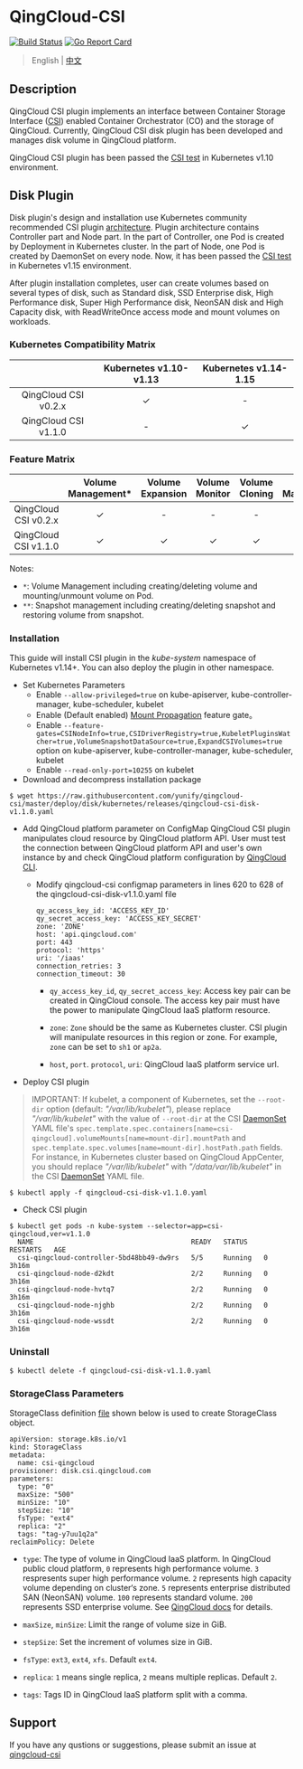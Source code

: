 # QingCloud-CSI

[![Build Status](https://travis-ci.org/yunify/qingcloud-csi.svg?branch=master)](https://travis-ci.org/yunify/qingcloud-csi)
[![Go Report Card](https://goreportcard.com/badge/github.com/yunify/qingcloud-csi)](https://goreportcard.com/report/github.com/yunify/qingcloud-csi)

> English | [中文](README_zh.md)

## Description
QingCloud CSI plugin implements an interface between Container Storage Interface ([CSI](https://github.com/container-storage-interface/)) enabled Container Orchestrator (CO) and the storage of QingCloud. Currently, QingCloud CSI disk plugin has been developed and manages disk volume in QingCloud platform.
 
 QingCloud CSI plugin has been passed the [CSI test](https://github.com/kubernetes-csi/csi-test) in Kubernetes v1.10 environment.

## Disk Plugin

Disk plugin's design and installation use Kubernetes community recommended CSI plugin [architecture](https://github.com/kubernetes/community/blob/master/contributors/design-proposals/storage/container-storage-interface.md#recommended-mechanism-for-deploying-csi-drivers-on-kubernetes). Plugin architecture contains Controller part and Node part. In the part of Controller, one Pod is created by Deployment in Kubernetes cluster. In the part of Node, one Pod is created by DaemonSet on every node. Now, it has been passed the [CSI test](https://github.com/kubernetes-csi/csi-test) in Kubernetes v1.15 environment.

After plugin installation completes, user can create volumes based on several types of disk, such as Standard disk, SSD Enterprise disk, High Performance disk, Super High Performance disk, NeonSAN disk and High Capacity disk, with ReadWriteOnce access mode and mount volumes on workloads.

### Kubernetes Compatibility Matrix

| |Kubernetes v1.10-v1.13|Kubernetes v1.14-1.15|
|:---:|:---:|:---:|
|QingCloud CSI v0.2.x|✓|-|
|QingCloud CSI v1.1.0|-|✓|

### Feature Matrix

| | Volume Management* | Volume Expansion | Volume Monitor | Volume Cloning| Snapshot Management**| Topology Awareness|
|:---:|:---:|:---:|:---:|:---:|:---:|:---:|
|QingCloud CSI v0.2.x |✓|-|-|-|-|-|
|QingCloud CSI v1.1.0 |✓|✓|✓|✓|✓|✓|

Notes:
- `*`: Volume Management including creating/deleting volume and mounting/unmount volume on Pod.
- `**`: Snapshot management including creating/deleting snapshot and restoring volume from snapshot.

### Installation
This guide will install CSI plugin in the *kube-system* namespace of Kubernetes v1.14+. You can also deploy the plugin in other namespace. 

- Set Kubernetes Parameters
  - Enable `--allow-privileged=true` on kube-apiserver, kube-controller-manager, kube-scheduler, kubelet
  - Enable (Default enabled) [Mount Propagation](https://kubernetes.io/docs/concepts/storage/volumes/#mount-propagation) feature gate。
  - Enable `--feature-gates=CSINodeInfo=true,CSIDriverRegistry=true,KubeletPluginsWatcher=true,VolumeSnapshotDataSource=true,ExpandCSIVolumes=true` option on kube-apiserver, kube-controller-manager, kube-scheduler, kubelet
  - Enable `--read-only-port=10255` on kubelet
- Download and decompress installation package 
```
$ wget https://raw.githubusercontent.com/yunify/qingcloud-csi/master/deploy/disk/kubernetes/releases/qingcloud-csi-disk-v1.1.0.yaml
```
- Add QingCloud platform parameter on ConfigMap
QingCloud CSI plugin manipulates cloud resource by QingCloud platform API. User must test the connection between QingCloud platform API and user's own instance by and check QingCloud platform configuration by [QingCloud CLI](https://docs.qingcloud.com/product/cli/).
  - Modify qingcloud-csi configmap parameters in lines 620 to 628 of the qingcloud-csi-disk-v1.1.0.yaml file
    ```
    qy_access_key_id: 'ACCESS_KEY_ID'
    qy_secret_access_key: 'ACCESS_KEY_SECRET'
    zone: 'ZONE'
    host: 'api.qingcloud.com'
    port: 443
    protocol: 'https'
    uri: '/iaas'
    connection_retries: 3
    connection_timeout: 30
    ```
    - `qy_access_key_id`, `qy_secret_access_key`: Access key pair can be created in QingCloud console. The access key pair must have the power to manipulate QingCloud IaaS platform resource.

    - `zone`: `Zone` should be the same as Kubernetes cluster. CSI plugin will manipulate resources in this region or zone. For example, `zone` can be set to `sh1` or `ap2a`.

    - `host`, `port`. `protocol`, `uri`: QingCloud IaaS platform service url.

- Deploy CSI plugin
> IMPORTANT: If kubelet, a component of Kubernetes, set the `--root-dir` option (default: *"/var/lib/kubelet"*), please replace *"/var/lib/kubelet"* with the value of `--root-dir` at the CSI [DaemonSet](deploy/disk/kubernetes/csi-node-ds.yaml) YAML file's `spec.template.spec.containers[name=csi-qingcloud].volumeMounts[name=mount-dir].mountPath` and `spec.template.spec.volumes[name=mount-dir].hostPath.path` fields. For instance, in Kubernetes cluster based on QingCloud AppCenter, you should replace *"/var/lib/kubelet"* with *"/data/var/lib/kubelet"* in the CSI [DaemonSet](deploy/disk/kubernetes/csi-node-ds.yaml) YAML file.

```
$ kubectl apply -f qingcloud-csi-disk-v1.1.0.yaml
```

- Check CSI plugin
```
$ kubectl get pods -n kube-system --selector=app=csi-qingcloud,ver=v1.1.0
  NAME                                       READY   STATUS    RESTARTS   AGE
  csi-qingcloud-controller-5bd48bb49-dw9rs   5/5     Running   0          3h16m
  csi-qingcloud-node-d2kdt                   2/2     Running   0          3h16m
  csi-qingcloud-node-hvtq7                   2/2     Running   0          3h16m
  csi-qingcloud-node-njghb                   2/2     Running   0          3h16m
  csi-qingcloud-node-wssdt                   2/2     Running   0          3h16m
```

### Uninstall
```
$ kubectl delete -f qingcloud-csi-disk-v1.1.0.yaml
```

### StorageClass Parameters

StorageClass definition [file](deploy/disk/example/sc.yaml) shown below is used to create StorageClass object.
```
apiVersion: storage.k8s.io/v1
kind: StorageClass
metadata:
  name: csi-qingcloud
provisioner: disk.csi.qingcloud.com
parameters:
  type: "0"
  maxSize: "500"
  minSize: "10"
  stepSize: "10"
  fsType: "ext4"
  replica: "2"
  tags: "tag-y7uu1q2a"
reclaimPolicy: Delete 
```

- `type`: The type of volume in QingCloud IaaS platform. In QingCloud public cloud platform, `0` represents high performance volume. `3` respresents super high performance volume. `2` represents high capacity volume depending on cluster‘s zone. `5` represents enterprise distributed SAN (NeonSAN) volume. `100` represents standard volume. `200` represents SSD enterprise volume. See [QingCloud docs](https://docs.qingcloud.com/product/api/action/volume/create_volumes.html) for details.

- `maxSize`, `minSize`: Limit the range of volume size in GiB.

- `stepSize`: Set the increment of volumes size in GiB.

- `fsType`: `ext3`, `ext4`, `xfs`. Default `ext4`.

- `replica`: `1` means single replica, `2` means multiple replicas. Default `2`.

- `tags`: Tags ID in QingCloud IaaS platform split with a comma.

## Support
If you have any qustions or suggestions, please submit an issue at [qingcloud-csi](https://github.com/yunify/qingcloud-csi/issues)
